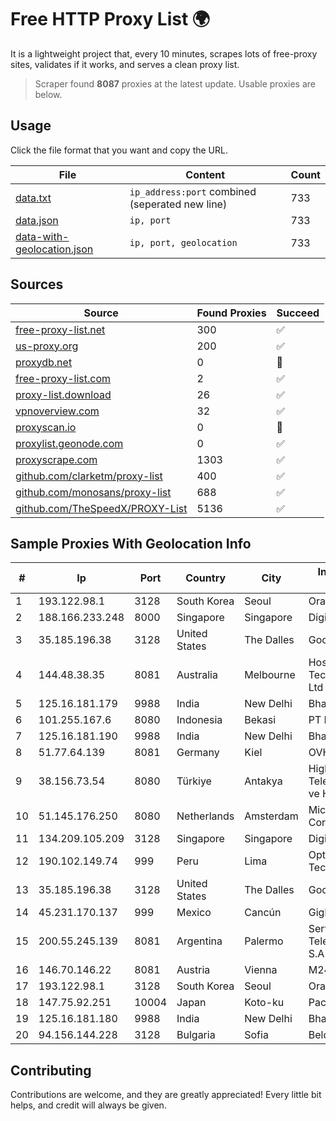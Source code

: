 
# Free HTTP Proxy List 🌍

It is a lightweight project that, every 10 minutes, scrapes lots of free-proxy sites, validates if it works, and serves a clean proxy list.


> Scraper found **8087** proxies at the latest update. Usable proxies are below.

## Usage

Click the file format that you want and copy the URL.


|File|Content|Count|
|----|-------|-----|
|[data.txt](https://raw.githubusercontent.com/themiralay/Proxy-List-World/master/data.txt)|`ip_address:port` combined (seperated new line)|733|
|[data.json](https://raw.githubusercontent.com/themiralay/Proxy-List-World/master/data.json)|`ip, port`|733|
|[data-with-geolocation.json](https://raw.githubusercontent.com/themiralay/Proxy-List-World/master/data-with-geolocation.json)|`ip, port, geolocation`|733|

## Sources

|Source|Found Proxies|Succeed|
|------|-------------|-------|
|[free-proxy-list.net](https://free-proxy-list.net)|300|✅|
|[us-proxy.org](https://www.us-proxy.org)|200|✅|
|[proxydb.net](http://proxydb.net)|0|🚫|
|[free-proxy-list.com](https://free-proxy-list.com/?page=&port=&type%5B%5D=http&type%5B%5D=https&up_time=0&search=Search)|2|✅|
|[proxy-list.download](https://www.proxy-list.download/HTTP)|26|✅|
|[vpnoverview.com](https://vpnoverview.com/privacy/anonymous-browsing/free-proxy-servers)|32|✅|
|[proxyscan.io](https://www.proxyscan.io)|0|🚫|
|[proxylist.geonode.com](https://proxylist.geonode.com/api/proxy-list?limit=300&page=1&sort_by=lastChecked&sort_type=desc&protocols=http,https)|0|✅|
|[proxyscrape.com](https://api.proxyscrape.com/v2/?request=displayproxies&protocol=http&timeout=10000&country=all&ssl=all&anonymity=all)|1303|✅|
|[github.com/clarketm/proxy-list](https://raw.githubusercontent.com/clarketm/proxy-list/master/proxy-list-raw.txt)|400|✅|
|[github.com/monosans/proxy-list](https://raw.githubusercontent.com/monosans/proxy-list/main/proxies/http.txt)|688|✅|
|[github.com/TheSpeedX/PROXY-List](https://raw.githubusercontent.com/TheSpeedX/PROXY-List/master/http.txt)|5136|✅|


## Sample Proxies With Geolocation Info

|#|Ip|Port|Country|City|Internet Service Provider|
|-|--|----|-------|----|-------------------------|
|1|193.122.98.1|3128|South Korea|Seoul|Oracle Corporation|
|2|188.166.233.248|8000|Singapore|Singapore|DigitalOcean, LLC|
|3|35.185.196.38|3128|United States|The Dalles|Google LLC|
|4|144.48.38.35|8081|Australia|Melbourne|HostRoyale Technologies Pvt Ltd|
|5|125.16.181.179|9988|India|New Delhi|Bharti Airtel|
|6|101.255.167.6|8080|Indonesia|Bekasi|PT Remala Abadi|
|7|125.16.181.190|9988|India|New Delhi|Bharti Airtel|
|8|51.77.64.139|8081|Germany|Kiel|OVH SAS|
|9|38.156.73.54|8080|Türkiye|Antakya|High Speed Telekomunikasyon ve Hab. Hiz. Ltd. Sti.|
|10|51.145.176.250|8080|Netherlands|Amsterdam|Microsoft Corporation|
|11|134.209.105.209|3128|Singapore|Singapore|DigitalOcean, LLC|
|12|190.102.149.74|999|Peru|Lima|Optical Technologies S.A.C.|
|13|35.185.196.38|3128|United States|The Dalles|Google LLC|
|14|45.231.170.137|999|Mexico|Cancún|GigNet, S.A. de C.V.|
|15|200.55.245.139|8081|Argentina|Palermo|Servicios y Telecomunicaciones S.A|
|16|146.70.146.22|8081|Austria|Vienna|M247 Europe Infra|
|17|193.122.98.1|3128|South Korea|Seoul|Oracle Corporation|
|18|147.75.92.251|10004|Japan|Koto-ku|Packet Host, Inc.|
|19|125.16.181.180|9988|India|New Delhi|Bharti Airtel|
|20|94.156.144.228|3128|Bulgaria|Sofia|Belcloud LTD|



## Contributing

Contributions are welcome, and they are greatly appreciated! Every
little bit helps, and credit will always be given.

